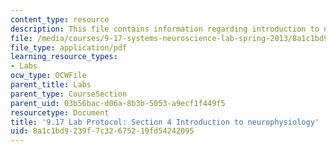 ```yaml
---
content_type: resource
description: This file contains information regarding introduction to neurophysiology.
file: /media/courses/9-17-systems-neuroscience-lab-spring-2013/8a1c1bd9239f7c32675219fd54242095_MIT9_17S13_Chapter4.pdf
file_type: application/pdf
learning_resource_types:
- Labs
ocw_type: OCWFile
parent_title: Labs
parent_type: CourseSection
parent_uid: 03b56bac-d06a-8b3b-5053-a9ecf1f449f5
resourcetype: Document
title: '9.17 Lab Protocol: Section 4 Introduction to neurophysiology'
uid: 8a1c1bd9-239f-7c32-6752-19fd54242095
---
```

